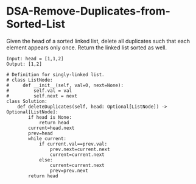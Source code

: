 # DSA-Remove-Duplicates-from-Sorted-List
Given the head of a sorted linked list, delete all duplicates such that each element appears only once. Return the linked list sorted as well.

```
Input: head = [1,1,2]
Output: [1,2]
```
```
# Definition for singly-linked list.
# class ListNode:
#     def __init__(self, val=0, next=None):
#         self.val = val
#         self.next = next
class Solution:
    def deleteDuplicates(self, head: Optional[ListNode]) -> Optional[ListNode]:
        if head is None:
            return head
        current=head.next
        prev=head
        while current:
            if current.val==prev.val:
                prev.next=current.next
                current=current.next
            else:
                current=current.next
                prev=prev.next
        return head

```
